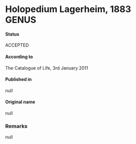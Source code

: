 # Holopedium Lagerheim, 1883 GENUS

#### Status
ACCEPTED

#### According to
The Catalogue of Life, 3rd January 2011

#### Published in
null

#### Original name
null

### Remarks
null